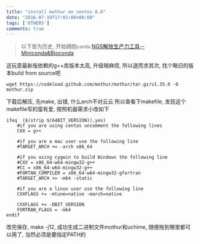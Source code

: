 ```yaml
---
title: "install mothur on centos 6.6"
date: "2016-07-19T17:03:00+08:00"
tags: ['OTHERS']
comments: true
---
```



> 以下皆为历史, 开始拥抱`conda`
[NGS解放生产力工具--Miniconda&Bioconda](http://0ne.farbox.com/post/ngs/ngsjie-fang-sheng-chan-li-gong-ju-miniconda-bioconda)

这玩意最新版依赖的g++库版本太高, 升级贼麻烦, 所以退而求其次, 找个略旧的版本build from source吧

`wget https://codeload.github.com/mothur/mothur/tar.gz/v1.35.0 -O mothur.zip`

下载后解压, 先make, 出错, 什么arch不对云云
所以查看下makefile, 发现这个makefile写的蛮有爱, 按照机器需求小改如下
```
ifeq  ($(strip $(64BIT_VERSION)),yes)
    #if you are using centos uncomment the following lines
    CXX = g++

    #if you are a mac user use the following line
    #TARGET_ARCH += -arch x86_64

    #if you using cygwin to build Windows the following line
    #CXX = x86_64-w64-mingw32-g++
    #CC = x86_64-w64-mingw32-g++
    #FORTAN_COMPILER = x86_64-w64-mingw32-gfortran
    #TARGET_ARCH += -m64 -static

    #if you are a linux user use the following line
    CXXFLAGS += -mtune=native -march=native

    CXXFLAGS += -DBIT_VERSION
    FORTRAN_FLAGS = -m64
endif
```
改完保存, make -j12, 成功生成二进制文件mothur和uchime, 随便拖到哪里都可以用了, 当然必须是要指定PATH的
